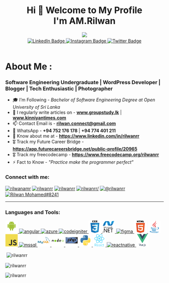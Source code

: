 <h1 align="center">Hi 👋   Welcome to My Profile <br> I'm AM.Rilwan</h1>

<div id="header" align="center">
  <img src="https://miro.medium.com/max/680/1*IRGHmiGsa16stedQvIaZfw.gif" width="450"/>
</div>

<div id="badges" align="center">
  <a href="https://www.linkedin.com/in/rilwanrr/">
    <img src="https://img.shields.io/badge/LinkedIn-blue?style=for-the-badge&logo=linkedin&logoColor=white" alt="LinkedIn Badge"/>
  </a>  
  
  <a href="https://www.instagram.com/rilwanrr/">
    <img src="https://img.shields.io/badge/Instagram-red?style=for-the-badge&logo=Instagram&logoColor=white" alt="Instagram Badge"/>
  </a>
 
  <a href="https://twitter.com/RilwanAMR">
    <img src="https://img.shields.io/badge/Twitter-blue?style=for-the-badge&logo=twitter&logoColor=white" alt="Twitter Badge"/>
  </a>
  <br>
  <img src="https://komarev.com/ghpvc/?username=RilwanAMR&style=flat-square&color=blue" alt=""/>
</div>

# About Me :
 <strong> <h3> Software Engineering Undergraduate | WordPress Developer | Blogger | Tech Enthusiastic | Photographer</strong> </h3>


- 🎓 I’m Following - *Bachelor of Software Engineering Degree at Open University of Sri Lanka*
- 📝 I regularly write articles on - **www.groupstudy.lk**  | **www.kinniyantimes.com**
- 📫 Contact Email is - **rilwan.connect@gmail.com**
- 📱   WhatsApp - **+94 752 176 178** | **+94 774 401 211**
- 📄 Know about me at - **https://www.linkedin.com/in/rilwanrr**
- 🎖️ Track my Future Career Bridge - **https://app.futurecareersbridge.net/public-profile/20965**
- 🎖️ Track my freecodecamp  - **https://www.freecodecamp.org/rilwanrr**
- ⚡ Fact to Know - *"Practice make the programmer perfect"*


<h3 align="left">Connect with me:</h3>
<p align="left">
<a href="https://twitter.com/rilwanamr" target="blank"><img align="center" src="https://raw.githubusercontent.com/rahuldkjain/github-profile-readme-generator/master/src/images/icons/Social/twitter.svg" alt="rilwanamr" height="30" width="40" /></a>
<a href="https://www.linkedin.com/in/rilwanrr/" target="blank"><img align="center" src="https://raw.githubusercontent.com/rahuldkjain/github-profile-readme-generator/master/src/images/icons/Social/linked-in-alt.svg" alt="rilwanrr" height="30" width="40" /></a>
<a href="https://www.behance.net/rilwanrr" target="blank"><img align="center" src="https://raw.githubusercontent.com/rahuldkjain/github-profile-readme-generator/master/src/images/icons/Social/behance.svg" alt="rilwanrr" height="30" width="40" /></a>
<a href="https://www.instagram.com/rilwanrr/" target="blank"><img align="center" src="https://raw.githubusercontent.com/rahuldkjain/github-profile-readme-generator/master/src/images/icons/Social/instagram.svg" alt="rilwanrr/" height="30" width="40" /></a>
<a href="https://medium.com/@rilwanrr" target="blank"><img align="center" src="https://raw.githubusercontent.com/rahuldkjain/github-profile-readme-generator/master/src/images/icons/Social/medium.svg" alt="@rilwanrr" height="30" width="40" /></a>  
<a href="https://discord.gg/Rilwan Mohamed#8241" target="blank"><img align="center" src="https://raw.githubusercontent.com/rahuldkjain/github-profile-readme-generator/master/src/images/icons/Social/discord.svg" alt="Rilwan Mohamed#8241" height="30" width="40" /></a>    
</p>

---

<h3 align="left">Languages and Tools:</h3>
<p align="left"> <a href="https://developer.android.com" target="_blank" rel="noreferrer"> <img src="https://raw.githubusercontent.com/devicons/devicon/master/icons/android/android-original-wordmark.svg" alt="android" width="40" height="40"/> </a> <a href="https://angular.io" target="_blank" rel="noreferrer"> <img src="https://angular.io/assets/images/logos/angular/angular.svg" alt="angular" width="40" height="40"/> </a> <a href="https://azure.microsoft.com/en-in/" target="_blank" rel="noreferrer"> <img src="https://www.vectorlogo.zone/logos/microsoft_azure/microsoft_azure-icon.svg" alt="azure" width="40" height="40"/> </a> <a href="https://codeigniter.com" target="_blank" rel="noreferrer"> <img src="https://cdn.worldvectorlogo.com/logos/codeigniter.svg" alt="codeigniter" width="40" height="40"/> </a> <a href="https://www.w3schools.com/css/" target="_blank" rel="noreferrer"> <img src="https://raw.githubusercontent.com/devicons/devicon/master/icons/css3/css3-original-wordmark.svg" alt="css3" width="40" height="40"/> </a> <a href="https://dotnet.microsoft.com/" target="_blank" rel="noreferrer"> <img src="https://raw.githubusercontent.com/devicons/devicon/master/icons/dot-net/dot-net-original-wordmark.svg" alt="dotnet" width="40" height="40"/> </a> <a href="https://www.figma.com/" target="_blank" rel="noreferrer"> <img src="https://www.vectorlogo.zone/logos/figma/figma-icon.svg" alt="figma" width="40" height="40"/> </a> <a href="https://www.w3.org/html/" target="_blank" rel="noreferrer"> <img src="https://raw.githubusercontent.com/devicons/devicon/master/icons/html5/html5-original-wordmark.svg" alt="html5" width="40" height="40"/> </a> <a href="https://www.java.com" target="_blank" rel="noreferrer"> <img src="https://raw.githubusercontent.com/devicons/devicon/master/icons/java/java-original.svg" alt="java" width="40" height="40"/> </a> <a href="https://developer.mozilla.org/en-US/docs/Web/JavaScript" target="_blank" rel="noreferrer"> <img src="https://raw.githubusercontent.com/devicons/devicon/master/icons/javascript/javascript-original.svg" alt="javascript" width="40" height="40"/> </a> <a href="https://www.microsoft.com/en-us/sql-server" target="_blank" rel="noreferrer"> <img src="https://www.svgrepo.com/show/303229/microsoft-sql-server-logo.svg" alt="mssql" width="40" height="40"/> </a> <a href="https://www.mysql.com/" target="_blank" rel="noreferrer"> <img src="https://raw.githubusercontent.com/devicons/devicon/master/icons/mysql/mysql-original-wordmark.svg" alt="mysql" width="40" height="40"/> </a> <a href="https://nodejs.org" target="_blank" rel="noreferrer"> <img src="https://raw.githubusercontent.com/devicons/devicon/master/icons/nodejs/nodejs-original-wordmark.svg" alt="nodejs" width="40" height="40"/> </a> <a href="https://www.php.net" target="_blank" rel="noreferrer"> <img src="https://raw.githubusercontent.com/devicons/devicon/master/icons/php/php-original.svg" alt="php" width="40" height="40"/> </a> <a href="https://www.python.org" target="_blank" rel="noreferrer"> <img src="https://raw.githubusercontent.com/devicons/devicon/master/icons/python/python-original.svg" alt="python" width="40" height="40"/> </a> <a href="https://reactjs.org/" target="_blank" rel="noreferrer"> <img src="https://raw.githubusercontent.com/devicons/devicon/master/icons/react/react-original-wordmark.svg" alt="react" width="40" height="40"/> </a> <a href="https://reactnative.dev/" target="_blank" rel="noreferrer"> <img src="https://reactnative.dev/img/header_logo.svg" alt="reactnative" width="40" height="40"/> </a> <a href="https://vuejs.org/" target="_blank" rel="noreferrer"> <img src="https://raw.githubusercontent.com/devicons/devicon/master/icons/vuejs/vuejs-original-wordmark.svg" alt="vuejs" width="40" height="40"/> </a> </p>

<p>&nbsp;<img align="center" src="https://github-readme-stats.vercel.app/api?username=rilwanrr&show_icons=true&locale=en" alt="rilwanrr" /></p>

<p><img align="center" src="https://github-readme-streak-stats.herokuapp.com/?user=rilwanrr&" alt="rilwanrr" /></p>

<p><img align="left" src="https://github-readme-stats.vercel.app/api/top-langs?username=rilwanrr&show_icons=true&locale=en&layout=compact" alt="rilwanrr" /></p>
